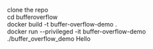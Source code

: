 clone the repo  
cd bufferoverflow  
docker build -t buffer-overflow-demo .  
docker run --privileged -it buffer-overflow-demo  
./buffer_overflow_demo Hello  
